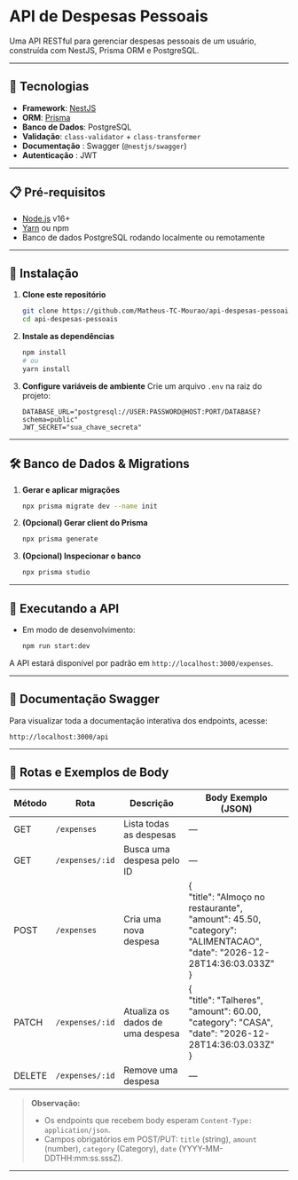 
# API de Despesas Pessoais

Uma API RESTful para gerenciar despesas pessoais de um usuário, construída com NestJS, Prisma ORM e PostgreSQL.

---

## 🚀 Tecnologias

- **Framework**: [NestJS](https://nestjs.com/)
- **ORM**: [Prisma](https://www.prisma.io/)
- **Banco de Dados**: PostgreSQL
- **Validação**: `class-validator` + `class-transformer`
- **Documentação** : Swagger (`@nestjs/swagger`)
- **Autenticação** : JWT

---

## 📋 Pré-requisitos

- [Node.js](https://nodejs.org/) v16+
- [Yarn](https://yarnpkg.com/) ou npm
- Banco de dados PostgreSQL rodando localmente ou remotamente

---

## 🔧 Instalação

1. **Clone este repositório**
   ```bash
   git clone https://github.com/Matheus-TC-Mourao/api-despesas-pessoais.git
   cd api-despesas-pessoais


2. **Instale as dependências**

   ```bash
   npm install
   # ou
   yarn install
   ```

3. **Configure variáveis de ambiente**
   Crie um arquivo `.env` na raiz do projeto:

   ```dotenv
   DATABASE_URL="postgresql://USER:PASSWORD@HOST:PORT/DATABASE?schema=public"
   JWT_SECRET="sua_chave_secreta"
   ```

---

## 🛠️ Banco de Dados & Migrations

1. **Gerar e aplicar migrações**

   ```bash
   npx prisma migrate dev --name init
   ```

2. **(Opcional) Gerar client do Prisma**

   ```bash
   npx prisma generate
   ```

3. **(Opcional) Inspecionar o banco**

   ```bash
   npx prisma studio
   ```

---

## 🚨 Executando a API

* Em modo de desenvolvimento:

  ```bash
  npm run start:dev
  ```

A API estará disponível por padrão em `http://localhost:3000/expenses`.

---

## 📄 Documentação Swagger

Para visualizar toda a documentação interativa dos endpoints, acesse:

```
http://localhost:3000/api
```

---
## 🚦 Rotas e Exemplos de Body

| Método | Rota                   | Descrição                            | Body Exemplo (JSON)                                         |
|--------|------------------------|--------------------------------------|-------------------------------------------------------------|
| GET    | `/expenses`            | Lista todas as despesas              | —                                                           |
| GET    | `/expenses/:id`        | Busca uma despesa pelo ID            | —                                                           |
| POST   | `/expenses`            | Cria uma nova despesa                | {<br>"title": "Almoço no restaurante",<br>  "amount": 45.50,<br>  "category": "ALIMENTACAO",<br>  "date": "2026-12-28T14:36:03.033Z"<br>} |
| PATCH    | `/expenses/:id`        | Atualiza os dados de uma despesa     | {<br>  "title": "Talheres",<br>  "amount": 60.00,<br>  "category": "CASA",<br>  "date": "2026-12-28T14:36:03.033Z"<br>} |
| DELETE | `/expenses/:id`        | Remove uma despesa                   | —                                                           |

> **Observação:**
> - Os endpoints que recebem body esperam `Content-Type: application/json`.
> - Campos obrigatórios em POST/PUT: `title` (string), `amount` (number), `category` (Category), `date` (YYYY-MM-DDTHH:mm:ss.sssZ).

---



